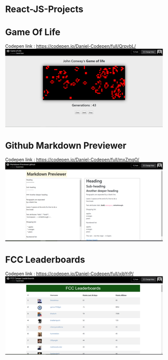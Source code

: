 # React-JS-Projects
# Game Of Life
Codepen link : https://codepen.io/Daniel-Codepen/full/QrpvbL/
<br>
![Game Of Life Screenshot](Game-Of-Life/screenshot.png?raw=true "Optional Title")
<br>
# Github Markdown Previewer
Codepen link : https://codepen.io/Daniel-Codepen/full/mxZmqO/
<br>
![Markdown-Previewer Screenshot](Markdown-Previewer/screenshot.png?raw=true "Optional Title")
<br>
# FCC Leaderboards
Codepen link : https://codepen.io/Daniel-Codepen/full/xjbYrP/
<br>
![FCC-Boards Screenshot](FCC-Boards/screenshot.png?raw=true "Optional Title")
<br>
